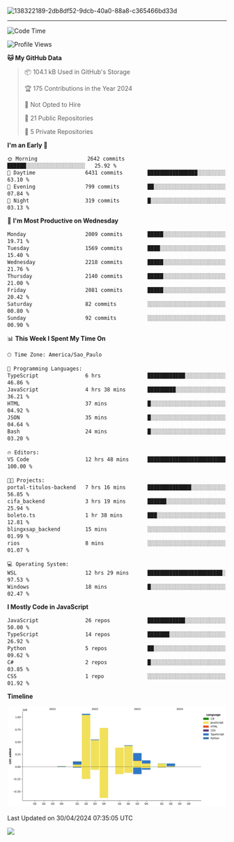 
![138322189-2db8df52-9dcb-40a0-88a8-c365466bd33d](https://user-images.githubusercontent.com/89656623/214648213-d698ffe7-0c15-4728-8ac0-3e241011cc78.gif)

---

<!--START_SECTION:waka-->
![Code Time](http://img.shields.io/badge/Code%20Time-76%20hrs%209%20mins-blue)

![Profile Views](http://img.shields.io/badge/Profile%20Views-7-blue)

**🐱 My GitHub Data** 

> 📦 104.1 kB Used in GitHub's Storage 
 > 
> 🏆 175 Contributions in the Year 2024
 > 
> 🚫 Not Opted to Hire
 > 
> 📜 21 Public Repositories 
 > 
> 🔑 5 Private Repositories 
 > 
**I'm an Early 🐤** 

```text
🌞 Morning                2642 commits        ██████░░░░░░░░░░░░░░░░░░░   25.92 % 
🌆 Daytime                6431 commits        ████████████████░░░░░░░░░   63.10 % 
🌃 Evening                799 commits         ██░░░░░░░░░░░░░░░░░░░░░░░   07.84 % 
🌙 Night                  319 commits         █░░░░░░░░░░░░░░░░░░░░░░░░   03.13 % 
```
📅 **I'm Most Productive on Wednesday** 

```text
Monday                   2009 commits        █████░░░░░░░░░░░░░░░░░░░░   19.71 % 
Tuesday                  1569 commits        ████░░░░░░░░░░░░░░░░░░░░░   15.40 % 
Wednesday                2218 commits        █████░░░░░░░░░░░░░░░░░░░░   21.76 % 
Thursday                 2140 commits        █████░░░░░░░░░░░░░░░░░░░░   21.00 % 
Friday                   2081 commits        █████░░░░░░░░░░░░░░░░░░░░   20.42 % 
Saturday                 82 commits          ░░░░░░░░░░░░░░░░░░░░░░░░░   00.80 % 
Sunday                   92 commits          ░░░░░░░░░░░░░░░░░░░░░░░░░   00.90 % 
```


📊 **This Week I Spent My Time On** 

```text
🕑︎ Time Zone: America/Sao_Paulo

💬 Programming Languages: 
TypeScript               6 hrs               ████████████░░░░░░░░░░░░░   46.86 % 
JavaScript               4 hrs 38 mins       █████████░░░░░░░░░░░░░░░░   36.21 % 
HTML                     37 mins             █░░░░░░░░░░░░░░░░░░░░░░░░   04.92 % 
JSON                     35 mins             █░░░░░░░░░░░░░░░░░░░░░░░░   04.64 % 
Bash                     24 mins             █░░░░░░░░░░░░░░░░░░░░░░░░   03.20 % 

🔥 Editors: 
VS Code                  12 hrs 48 mins      █████████████████████████   100.00 % 

🐱‍💻 Projects: 
portal-titulos-backend   7 hrs 16 mins       ██████████████░░░░░░░░░░░   56.85 % 
cifa_backend             3 hrs 19 mins       ██████░░░░░░░░░░░░░░░░░░░   25.94 % 
boleto.ts                1 hr 38 mins        ███░░░░░░░░░░░░░░░░░░░░░░   12.81 % 
blingxsap_backend        15 mins             ░░░░░░░░░░░░░░░░░░░░░░░░░   01.99 % 
rios                     8 mins              ░░░░░░░░░░░░░░░░░░░░░░░░░   01.07 % 

💻 Operating System: 
WSL                      12 hrs 29 mins      ████████████████████████░   97.53 % 
Windows                  18 mins             █░░░░░░░░░░░░░░░░░░░░░░░░   02.47 % 
```

**I Mostly Code in JavaScript** 

```text
JavaScript               26 repos            ████████████░░░░░░░░░░░░░   50.00 % 
TypeScript               14 repos            ███████░░░░░░░░░░░░░░░░░░   26.92 % 
Python                   5 repos             ██░░░░░░░░░░░░░░░░░░░░░░░   09.62 % 
C#                       2 repos             █░░░░░░░░░░░░░░░░░░░░░░░░   03.85 % 
CSS                      1 repo              ░░░░░░░░░░░░░░░░░░░░░░░░░   01.92 % 
```



**Timeline**

![Lines of Code chart](https://raw.githubusercontent.com/NatanB4/NatanB4/main/assets/bar_graph.png)


 Last Updated on 30/04/2024 07:35:05 UTC
<!--END_SECTION:waka-->
    
  <a href="mailto:natanbarbosa027@gmail.com"><img src="https://img.shields.io/badge/Gmail-D14836?style=for-the-badge&logo=gmail&logoColor=white" target="_blank"></a>

